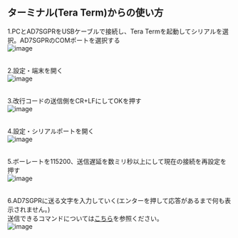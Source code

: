 ## ターミナル(Tera Term)からの使い方

1.PCとAD7SGPRをUSBケーブルで接続し、Tera Termを起動してシリアルを選択。AD7SGPRのCOMポートを選択する <br> 
<img src="https://github.com/bit-trade-one/AD7SGPR/assets/85532743/b760cfb6-544b-4b86-be4c-7758c659f6cc" alt="image"><br><br>


2.設定・端末を開く  <br>
<img src="https://github.com/bit-trade-one/AD7SGPR/assets/85532743/a551f05a-4301-4e6d-90f4-fc66b02af9e3" alt="image"><br><br>


3.改行コードの送信側をCR+LFにしてOKを押す  <br>
<img src="https://github.com/bit-trade-one/AD7SGPR/assets/85532743/3f8d7535-22d3-4165-8dd0-65982dab7fa2" alt="image"><br><br>

4.設定・シリアルポートを開く  <br>
<img src="https://github.com/bit-trade-one/AD7SGPR/assets/85532743/27d9240a-b171-4218-8af4-52b588967894" alt="image"><br><br>

5.ボーレートを115200、送信遅延を数ミリ秒以上にして現在の接続を再設定を押す  <br>
<img src="https://github.com/bit-trade-one/AD7SGPR/assets/85532743/9296327e-bd0f-4b01-b02b-fc5ab5ba1d6d" alt="image"><br><br>

6.AD7SGPRに送る文字を入力していく(エンターを押して応答があるまで何も表示されません。)<br>
送信できるコマンドについては[こちら](SendCommandSpecification.md)を参照ください。<br>
<img src="https://github.com/bit-trade-one/AD7SGPR/assets/85532743/b761aa82-17e3-4611-96d4-4d8562b9a1c8" alt="image"><br><br>
